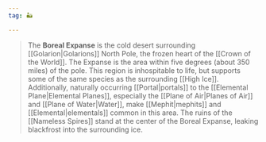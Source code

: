 ```yaml
---
tag: 🏜️

---
```

> The **Boreal Expanse** is the cold desert surrounding [[Golarion|Golarions]] North Pole, the frozen heart of the [[Crown of the World]]. The Expanse is the area within five degrees (about 350 miles) of the pole. This region is inhospitable to life, but supports some of the same species as the surrounding [[High Ice]]. Additionally, naturally occurring [[Portal|portals]] to the [[Elemental Plane|Elemental Planes]], especially the [[Plane of Air|Planes of Air]] and [[Plane of Water|Water]], make [[Mephit|mephits]] and [[Elemental|elementals]] common in this area.
> The ruins of the [[Nameless Spires]] stand at the center of the Boreal Expanse, leaking blackfrost into the surrounding ice.







